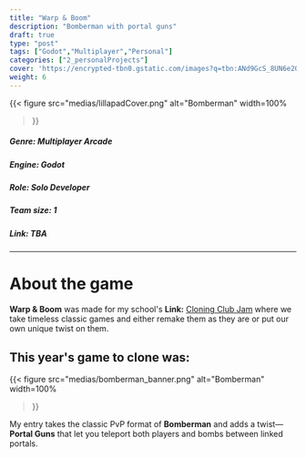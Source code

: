 ```yaml
---
title: "Warp & Boom"
description: "Bomberman with portal guns"
draft: true
type: "post"
tags: ["Godot","Multiplayer","Personal"]
categories: ["2_personalProjects"]
cover: 'https://encrypted-tbn0.gstatic.com/images?q=tbn:ANd9GcS_8UN6e2O0DfZcvcgySvYIAn3ukQBikKNFWg&s'
weight: 6
---
```



{{< figure 
src="medias/lillapadCover.png" 
alt="Bomberman"
width=100%
>}}

##### **Genre:** Multiplayer Arcade
#####  **Engine:** Godot
#####  **Role:** Solo Developer
##### **Team size:** 1
#####  **Link:** *TBA*
---

# About the game

**Warp & Boom** was made for my school's **Link:** <a href="https://itch.io/jam/cloning-club-2025" target="_blank">Cloning Club Jam</a>  where we take timeless classic games and either remake them as they are or put our own unique twist on them.

## This year's game to clone was:


{{< figure 
src="medias/bomberman_banner.png" 
alt="Bomberman"
width=100%
>}}


My entry takes the classic PvP format of **Bomberman** and adds a twist—**Portal Guns** that let you teleport both players and bombs between linked portals.